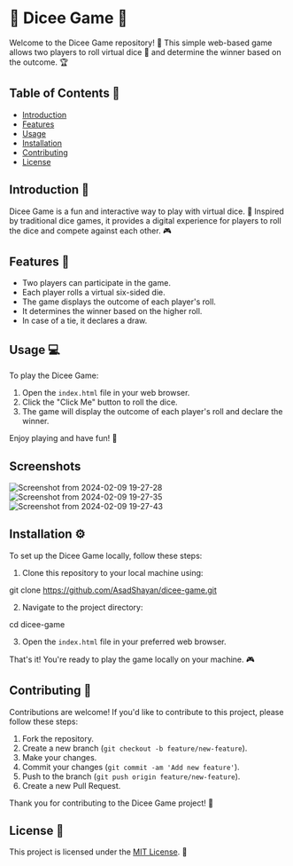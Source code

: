 # 🎲 Dicee Game 🎲

Welcome to the Dicee Game repository! 🎉 This simple web-based game allows two players to roll virtual dice 🎲 and determine the winner based on the outcome. 🏆

## Table of Contents 📜

- [Introduction](#introduction)
- [Features](#features)
- [Usage](#usage)
- [Installation](#installation)
- [Contributing](#contributing)
- [License](#license)

## Introduction 🌟

Dicee Game is a fun and interactive way to play with virtual dice. 🎲 Inspired by traditional dice games, it provides a digital experience for players to roll the dice and compete against each other. 🎮

## Features 🚀

- Two players can participate in the game.
- Each player rolls a virtual six-sided die.
- The game displays the outcome of each player's roll.
- It determines the winner based on the higher roll.
- In case of a tie, it declares a draw.

## Usage 💻

To play the Dicee Game:

1. Open the `index.html` file in your web browser.
2. Click the "Click Me" button to roll the dice.
3. The game will display the outcome of each player's roll and declare the winner.

Enjoy playing and have fun! 🎉
## Screenshots 
![Screenshot from 2024-02-09 19-27-28](https://github.com/AsadShayan/Dice-Game-Multiplayer/assets/153836414/c103ddc0-fe7e-48c0-93d2-9da2192de4a6)
![Screenshot from 2024-02-09 19-27-35](https://github.com/AsadShayan/Dice-Game-Multiplayer/assets/153836414/2fbbc0b0-3acc-474b-8548-9f04113ab514)
![Screenshot from 2024-02-09 19-27-43](https://github.com/AsadShayan/Dice-Game-Multiplayer/assets/153836414/78f2de79-36e0-448a-8c82-214620ef58bd)


## Installation ⚙️

To set up the Dicee Game locally, follow these steps:

1. Clone this repository to your local machine using:

  git clone https://github.com/AsadShayan/dicee-game.git


2. Navigate to the project directory:

  cd dicee-game


3. Open the `index.html` file in your preferred web browser.

That's it! You're ready to play the game locally on your machine. 🎮

## Contributing 🤝

Contributions are welcome! If you'd like to contribute to this project, please follow these steps:

1. Fork the repository.
2. Create a new branch (`git checkout -b feature/new-feature`).
3. Make your changes.
4. Commit your changes (`git commit -am 'Add new feature'`).
5. Push to the branch (`git push origin feature/new-feature`).
6. Create a new Pull Request.

Thank you for contributing to the Dicee Game project! 🙌

## License 📝

This project is licensed under the [MIT License](License). 📜
